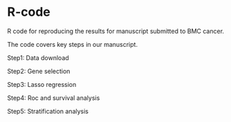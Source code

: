 # R-code
R code for reproducing the results for manuscript submitted to BMC cancer.

The code covers key steps in our manuscript. 

Step1: Data download

Step2: Gene selection

Step3: Lasso regression

Step4: Roc and survival analysis

Step5: Stratification analysis
